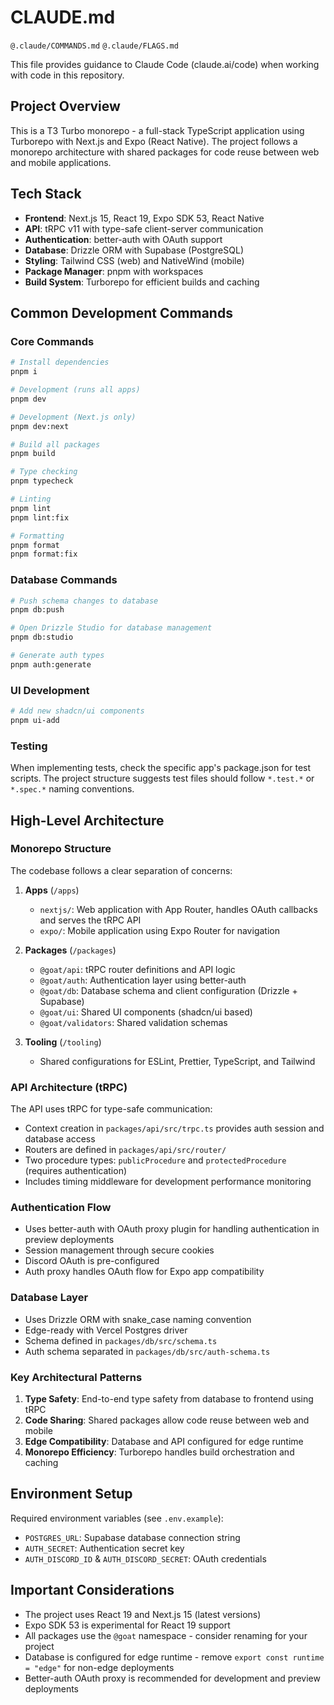# CLAUDE.md

`@.claude/COMMANDS.md`
`@.claude/FLAGS.md`

This file provides guidance to Claude Code (claude.ai/code) when working with code in this repository.

## Project Overview

This is a T3 Turbo monorepo - a full-stack TypeScript application using Turborepo with Next.js and Expo (React Native). The project follows a monorepo architecture with shared packages for code reuse between web and mobile applications.

## Tech Stack

- **Frontend**: Next.js 15, React 19, Expo SDK 53, React Native
- **API**: tRPC v11 with type-safe client-server communication
- **Authentication**: better-auth with OAuth support
- **Database**: Drizzle ORM with Supabase (PostgreSQL)
- **Styling**: Tailwind CSS (web) and NativeWind (mobile)
- **Package Manager**: pnpm with workspaces
- **Build System**: Turborepo for efficient builds and caching

## Common Development Commands

### Core Commands

```bash
# Install dependencies
pnpm i

# Development (runs all apps)
pnpm dev

# Development (Next.js only)
pnpm dev:next

# Build all packages
pnpm build

# Type checking
pnpm typecheck

# Linting
pnpm lint
pnpm lint:fix

# Formatting
pnpm format
pnpm format:fix
```

### Database Commands

```bash
# Push schema changes to database
pnpm db:push

# Open Drizzle Studio for database management
pnpm db:studio

# Generate auth types
pnpm auth:generate
```

### UI Development

```bash
# Add new shadcn/ui components
pnpm ui-add
```

### Testing

When implementing tests, check the specific app's package.json for test scripts. The project structure suggests test files should follow `*.test.*` or `*.spec.*` naming conventions.

## High-Level Architecture

### Monorepo Structure

The codebase follows a clear separation of concerns:

1. **Apps** (`/apps`)
   - `nextjs/`: Web application with App Router, handles OAuth callbacks and serves the tRPC API
   - `expo/`: Mobile application using Expo Router for navigation

2. **Packages** (`/packages`)
   - `@goat/api`: tRPC router definitions and API logic
   - `@goat/auth`: Authentication layer using better-auth
   - `@goat/db`: Database schema and client configuration (Drizzle + Supabase)
   - `@goat/ui`: Shared UI components (shadcn/ui based)
   - `@goat/validators`: Shared validation schemas

3. **Tooling** (`/tooling`)
   - Shared configurations for ESLint, Prettier, TypeScript, and Tailwind

### API Architecture (tRPC)

The API uses tRPC for type-safe communication:

- Context creation in `packages/api/src/trpc.ts` provides auth session and database access
- Routers are defined in `packages/api/src/router/`
- Two procedure types: `publicProcedure` and `protectedProcedure` (requires authentication)
- Includes timing middleware for development performance monitoring

### Authentication Flow

- Uses better-auth with OAuth proxy plugin for handling authentication in preview deployments
- Session management through secure cookies
- Discord OAuth is pre-configured
- Auth proxy handles OAuth flow for Expo app compatibility

### Database Layer

- Uses Drizzle ORM with snake_case naming convention
- Edge-ready with Vercel Postgres driver
- Schema defined in `packages/db/src/schema.ts`
- Auth schema separated in `packages/db/src/auth-schema.ts`

### Key Architectural Patterns

1. **Type Safety**: End-to-end type safety from database to frontend using tRPC
2. **Code Sharing**: Shared packages allow code reuse between web and mobile
3. **Edge Compatibility**: Database and API configured for edge runtime
4. **Monorepo Efficiency**: Turborepo handles build orchestration and caching

## Environment Setup

Required environment variables (see `.env.example`):

- `POSTGRES_URL`: Supabase database connection string
- `AUTH_SECRET`: Authentication secret key
- `AUTH_DISCORD_ID` & `AUTH_DISCORD_SECRET`: OAuth credentials

## Important Considerations

- The project uses React 19 and Next.js 15 (latest versions)
- Expo SDK 53 is experimental for React 19 support
- All packages use the `@goat` namespace - consider renaming for your project
- Database is configured for edge runtime - remove `export const runtime = "edge"` for non-edge deployments
- Better-auth OAuth proxy is recommended for development and preview deployments
